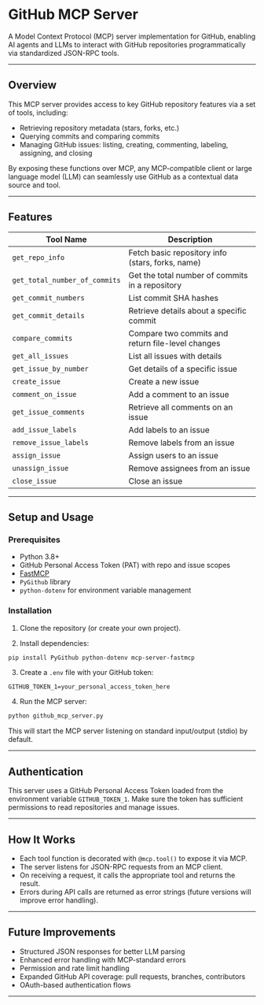 # GitHub MCP Server

A Model Context Protocol (MCP) server implementation for GitHub, enabling AI agents and LLMs to interact with GitHub repositories programmatically via standardized JSON-RPC tools.

---

## Overview

This MCP server provides access to key GitHub repository features via a set of tools, including:

* Retrieving repository metadata (stars, forks, etc.)
* Querying commits and comparing commits
* Managing GitHub issues: listing, creating, commenting, labeling, assigning, and closing

By exposing these functions over MCP, any MCP-compatible client or large language model (LLM) can seamlessly use GitHub as a contextual data source and tool.

---

## Features

| Tool Name                     | Description                                       |
| ----------------------------- | ------------------------------------------------- |
| `get_repo_info`               | Fetch basic repository info (stars, forks, name)  |
| `get_total_number_of_commits` | Get the total number of commits in a repository   |
| `get_commit_numbers`          | List commit SHA hashes                            |
| `get_commit_details`          | Retrieve details about a specific commit          |
| `compare_commits`             | Compare two commits and return file-level changes |
| `get_all_issues`              | List all issues with details                      |
| `get_issue_by_number`         | Get details of a specific issue                   |
| `create_issue`                | Create a new issue                                |
| `comment_on_issue`            | Add a comment to an issue                         |
| `get_issue_comments`          | Retrieve all comments on an issue                 |
| `add_issue_labels`            | Add labels to an issue                            |
| `remove_issue_labels`         | Remove labels from an issue                       |
| `assign_issue`                | Assign users to an issue                          |
| `unassign_issue`              | Remove assignees from an issue                    |
| `close_issue`                 | Close an issue                                    |

---

## Setup and Usage

### Prerequisites

* Python 3.8+
* GitHub Personal Access Token (PAT) with repo and issue scopes
* [FastMCP](https://pypi.org/project/mcp-server-fastmcp/)
* `PyGithub` library
* `python-dotenv` for environment variable management

### Installation

1. Clone the repository (or create your own project).

2. Install dependencies:

```bash
pip install PyGithub python-dotenv mcp-server-fastmcp
```

3. Create a `.env` file with your GitHub token:

```
GITHUB_TOKEN_1=your_personal_access_token_here
```

4. Run the MCP server:

```bash
python github_mcp_server.py
```

This will start the MCP server listening on standard input/output (stdio) by default.

---

## Authentication

This server uses a GitHub Personal Access Token loaded from the environment variable `GITHUB_TOKEN_1`. Make sure the token has sufficient permissions to read repositories and manage issues.

---

## How It Works

* Each tool function is decorated with `@mcp.tool()` to expose it via MCP.
* The server listens for JSON-RPC requests from an MCP client.
* On receiving a request, it calls the appropriate tool and returns the result.
* Errors during API calls are returned as error strings (future versions will improve error handling).

---

## Future Improvements

* Structured JSON responses for better LLM parsing
* Enhanced error handling with MCP-standard errors
* Permission and rate limit handling
* Expanded GitHub API coverage: pull requests, branches, contributors
* OAuth-based authentication flows

---
